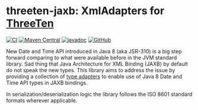# threeten-jaxb: XmlAdapters for [ThreeTen](https://www.threeten.org/)

[![CI](https://github.com/threeten-jaxb/threeten-jaxb/actions/workflows/ci.yml/badge.svg)](https://github.com/threeten-jaxb/threeten-jaxb/actions/workflows/ci.yml)
[![Maven Central](https://img.shields.io/maven-central/v/io.github.threeten-jaxb/threeten-jaxb-core.svg)](https://search.maven.org/search?q=g:io.github.threeten-jaxb)
[![javadoc](https://javadoc.io/badge2/io.github.threeten-jaxb/threeten-jaxb-core/javadoc.svg)](https://javadoc.io/doc/io.github.threeten-jaxb)
[![GitHub](https://img.shields.io/github/license/threeten-jaxb/threeten-jaxb.svg)](https://opensource.org/licenses/Apache-2.0)

New Date and Time API introduced in Java 8 (aka JSR-310) is a big step forward
comparing to what were available before in the JVM standard library. Sad thing
that Java Architecture for XML Binding (JAXB) by default do not speak the new
types. This library aims to address the issue by providing a collection of
[type adapters](http://docs.oracle.com/javase/8/docs/api/javax/xml/bind/annotation/adapters/XmlAdapter.html)
to enable use of Java 8 Date and Time API types in JAXB bindings.

In serialization/deserialization logic the library follows the ISO 8601
standard formats wherever applicable.

